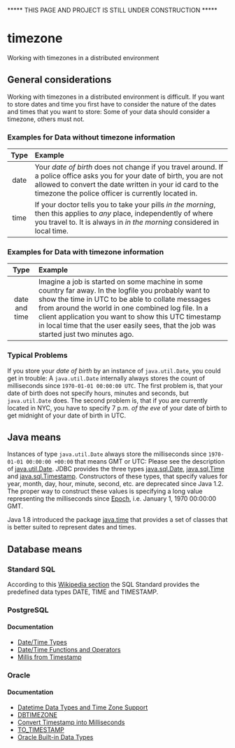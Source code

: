***** THIS PAGE AND PROJECT IS STILL UNDER CONSTRUCTION *****
# timezone
Working with timezones in a distributed environment

## General considerations
Working with timezones in a distributed environment is difficult. 
If you want to store dates and time you first have to consider the nature of the dates and times that you want to store:
Some of your data should consider a timezone, others must not.

### Examples for Data without timezone information
| Type | Example |
| :---: | :--- |
| date | Your _date of birth_ does not change if you travel around. If a police office asks you for your date of birth, you are not allowed to convert the date written in your id card to the timezone the police officer is currently located in. |
| time | If your doctor tells you to take your pills _in the morning_, then this applies to _any_ place, independently of where you travel to. It is always in _in the morning_ considered in local time. |

### Examples for Data with timezone information
| Type | Example |
| :---: | :--- |
| date and time | Imagine a job is started on some machine in some country far away. In the logfile you probably want to show the time in UTC to be able to collate messages from around the world in one combined log file. In a client application you want to show this UTC timestamp in local time that the user easily sees, that the job was started just two minutes ago. |

### Typical Problems
If you store your _date of birth_  by an instance of `java.util.Date`, you could get in trouble: A `java.util.Date` internally always stores the count of milliseconds since `1970-01-01 00:00:00 UTC`. The first problem is, that your date of birth does not specify hours, minutes and seconds, but `java.util.Date` does. The second problem is, that if you are currently located in NYC, you have to specify 7 p.m. *of the eve* of your date of birth to get midnight of your date of birth in UTC.

## Java means
Instances of type `java.util.Date` always store the milliseconds since `1970-01-01 00:00:00 +00:00` that means GMT or UTC: Please see the description of [java.util.Date](https://docs.oracle.com/javase/8/docs/api/java/util/Date.html). JDBC provides the three types [java.sql.Date](https://docs.oracle.com/en/java/javase/21/docs/api/java.sql/java/sql/Date.html), [java.sql.Time](https://docs.oracle.com/en/java/javase/21/docs/api/java.sql/java/sql/Time.html) and [java.sql.Timestamp](https://docs.oracle.com/en/java/javase/21/docs/api/java.sql/java/sql/Timestamp.html). Constructors of these types, that specify values for year, month, day, hour, minute, second, etc. are deprecated since Java 1.2. The proper way to construct these values is specifying a long value representing the milliseconds since [Epoch](https://en.wikipedia.org/wiki/Unix_time#Definition), i.e. January 1, 1970 00:00:00 GMT.

Java 1.8 introduced the package [java.time](https://docs.oracle.com/javase/8/docs/api/java/time/package-summary.html) that provides a set of classes that is better suited to represent dates and times.

## Database means
### Standard SQL
According to this [Wikipedia section](https://en.wikipedia.org/wiki/SQL#Predefined_data_types) the SQL Standard provides the predefined data types DATE, TIME and TIMESTAMP.

### PostgreSQL
#### Documentation
* [Date/Time Types](https://www.postgresql.org/docs/8.1/datatype-datetime.html)
* [Date/Time Functions and Operators](https://www.postgresql.org/docs/15/functions-datetime.html)
* [Millis from Timestamp](https://dba.stackexchange.com/questions/266444/postgres-epoch-from-current-timestamp)
### Oracle
#### Documentation
* [Datetime Data Types and Time Zone Support](https://docs.oracle.com/en/database/oracle/oracle-database/21/nlspg/datetime-data-types-and-time-zone-support.html#GUID-7A1BA319-767A-43CC-A579-4DAC7063B243)
* [DBTIMEZONE](https://docs.oracle.com/en/database/oracle/oracle-database/19/sqlrf/DBTIMEZONE.html)
* [Convert Timestamp into Milliseconds](https://stackoverflow.com/questions/64359143/convert-timestamp-into-milliseconds)
* [TO_TIMESTAMP](https://docs.oracle.com/en/database/oracle/oracle-database/19/sqlrf/TO_TIMESTAMP.html)
* [Oracle Built-in Data Types](https://docs.oracle.com/en/database/oracle/oracle-database/19/sqlrf/Data-Types.html#GUID-7B72E154-677A-4342-A1EA-C74C1EA928E6)
